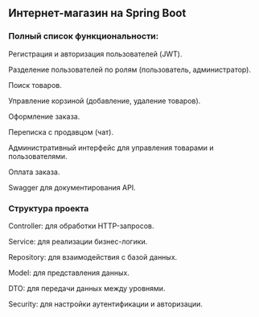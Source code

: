 ## Интернет-магазин на Spring Boot


### Полный список функциональности:

Регистрация и авторизация пользователей (JWT).

Разделение пользователей по ролям (пользователь, администратор).

Поиск товаров.

Управление корзиной (добавление, удаление товаров).

Оформление заказа.

Переписка с продавцом (чат).

Административный интерфейс для управления товарами и пользователями.

Оплата заказа.

Swagger для документирования API.


### Структура проекта

Controller: для обработки HTTP-запросов.

Service: для реализации бизнес-логики.

Repository: для взаимодействия с базой данных.

Model: для представления данных.

DTO: для передачи данных между уровнями.

Security: для настройки аутентификации и авторизации.

